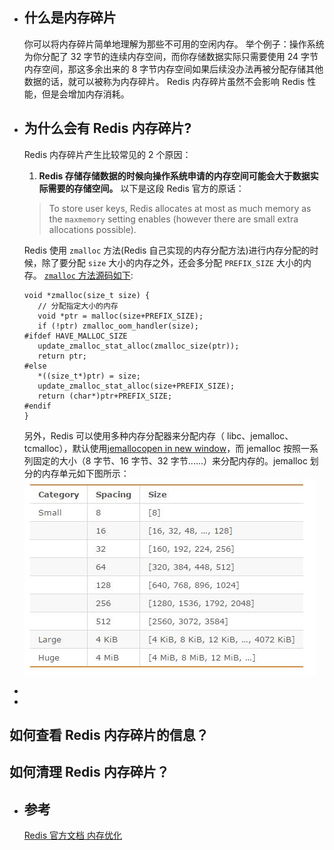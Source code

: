 - ## 什么是内存碎片
  你可以将内存碎片简单地理解为那些不可用的空闲内存。
  举个例子：操作系统为你分配了 32 字节的连续内存空间，而你存储数据实际只需要使用 24 字节内存空间，那这多余出来的 8 字节内存空间如果后续没办法再被分配存储其他数据的话，就可以被称为内存碎片。
  Redis 内存碎片虽然不会影响 Redis 性能，但是会增加内存消耗。
- ## 为什么会有 Redis 内存碎片?
  Redis 内存碎片产生比较常见的 2 个原因：
  1. **Redis 存储存储数据的时候向操作系统申请的内存空间可能会大于数据实际需要的存储空间。**
  以下是这段 Redis 官方的原话：
  
  >To store user keys, Redis allocates at most as much memory as the `maxmemory` setting enables (however there are small extra allocations possible).
  
  Redis 使用 `zmalloc` 方法(Redis 自己实现的内存分配方法)进行内存分配的时候，除了要分配 `size` 大小的内存之外，还会多分配 `PREFIX_SIZE` 大小的内存。
  [`zmalloc` 方法源码如下](https://github.com/antirez/redis-tools/blob/master/zmalloc.c):
  ```
  void *zmalloc(size_t size) {
     // 分配指定大小的内存
     void *ptr = malloc(size+PREFIX_SIZE);
     if (!ptr) zmalloc_oom_handler(size);
  #ifdef HAVE_MALLOC_SIZE
     update_zmalloc_stat_alloc(zmalloc_size(ptr));
     return ptr;
  #else
     *((size_t*)ptr) = size;
     update_zmalloc_stat_alloc(size+PREFIX_SIZE);
     return (char*)ptr+PREFIX_SIZE;
  #endif
  }
  ```
  另外，Redis 可以使用多种内存分配器来分配内存（ libc、jemalloc、tcmalloc），默认使用[jemallocopen in new window](https://github.com/jemalloc/jemalloc)，而 jemalloc 按照一系列固定的大小（8 字节、16 字节、32 字节......）来分配内存的。jemalloc 划分的内存单元如下图所示：
  ![image.png](../assets/image_1656251029996_0.png)
-
-
## 如何查看 Redis 内存碎片的信息？
## 如何清理 Redis 内存碎片？
- ## 参考
  [Redis 官方文档 内存优化](https://redis.io/topics/memory-optimization)